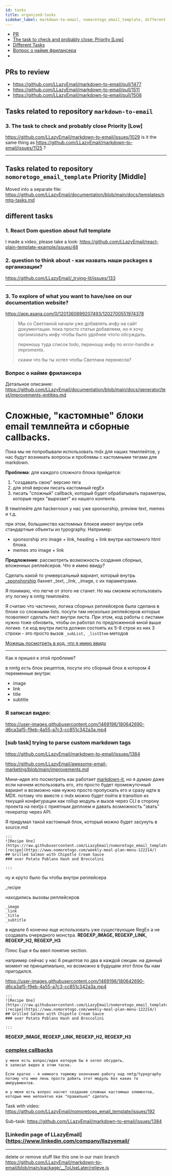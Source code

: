 ```yaml
---
id: tasks
title: organized-tasks
sidebar_label: markdown-to-email, nomoretogo_email_template, different tasks
---
```



- [PR](#prs-to-review)
- [The task to check and probably close: Priority [Low]](3-the-task-to-check-and-probably-close-priority-low)
- [Different Tasks](#different-tasks)
- [Вопрос о найме фрилансера](#вопрос-о-найме-фрилансера)
- []()




## PRs to review
- https://github.com/LLazyEmail/markdown-to-email/pull/1477
- https://github.com/LLazyEmail/markdown-to-email/pull/1511
- https://github.com/LLazyEmail/markdown-to-email/pull/1508

## Tasks related to repository `markdown-to-email`


### 3. The task to check and probably close Priority [Low]

https://github.com/LLazyEmail/markdown-to-email/issues/1029
is it the same thing as https://github.com/LLazyEmail/markdown-to-email/issues/1125 ?

---

## Tasks related to repository `nomoretogo_email_template` Priority [Middle]


Moved into a separate file: https://github.com/LLazyEmail/documentation/blob/main/docs/templates/nmtg-tasks.md



## different tasks

### 1. React Dom question about full template
I made a video, please take a look: https://github.com/LLazyEmail/react-plain-template-example/issues/48



### 2. question to think about - как назвать наши packages в организации?
https://github.com/LLazyEmail/_trying-lit/issues/133


---

### 3. To explore of what you want to have/see on our documentation website?

https://app.asana.com/0/1201360899207493/1202700551974378

> Мы со Светланой начали уже добавлять инфу на сайт документации. пока просто статьи добавляем, но я хочу организовать инфу чтобы было удобнее чтото обсуждать.
> 
> переношу туда список todo, переношу инфу по error-handle и improments.
> 
> скажи что бы ты хотел чтобы Светлана перенесла?


### Вопрос о найме фрилансера

Детальное описание: https://github.com/LLazyEmail/documentation/blob/main/docs/generator/test/improvements-entities.md



# Сложные, "кастомные" блоки email темлпейта и сборные callbacks.


Пока мы не попробывали использовать mdx для наших темлпейтов, у нас будут возникать вопросы и проблемы с кастомными тегами для markdown.

**Проблема**: для каждого сложного блока прийдется:
1. "создавать свою" версию тега 
2. для этой версии писать кастомный regEx 
3. писать "сложный" callback, который будет обрабатывать параметры, которые regex "вырезает" из нашего контента.

В темлпейте для hackernoon у нас уже sponsorship, preview text, memes и т.д.

при этом, большинство кастомных блоков имеют внутри себя стандартные объекты из typography.
Например:
- sponsorship это image + link, heading + link внутри кастомного html блока.
- memes это image + link

**Предложение**: рассмотреть возможность создания сборных, вложенных реплейсеров.
Что я имею ввиду? 

Сделать какой то универсальный вариант, который внутрь [_sponshorship](https://github.com/LLazyEmail/markdown-to-email/blob/main/src/callbacks/html/methods/sponsor.js) бахнет _text, _link, _image, с их параметрами.


Я понимаю, что легче от этого не станет. Но мы сможем использовать эту логику в nmtg темплейте.


Я считаю что частично, логика сборных реплейсеров была сделана в блоке со сложными lists.
посути там несколько реплейсеров которые позволяют сделать лист внутри листа. 
При этом, код работы с листами нужно тоже обновить, чтобы он работал по предложенной мной выше логике.
т.е код внутри листа должен состоять их 5-8 строк из них 3 строки - это просто вызов `_subList, _listItem` методов

[Можешь посмотреть в код, что я имею ввиду](https://github.com/LLazyEmail/markdown-to-email/blob/main/src/callbacks/html/methods/lists.js)

---


Как я пришел к этой проблеме?


в nmtg есть блок рецептов, посути это сборный блок в котором 4 переменные внутри:
- image
- link
- title
- subtitle


### Я записал видео: 
https://user-images.githubusercontent.com/1469198/180642690-d6ca3af5-f9eb-4a55-a7c3-cc851c342a3a.mp4






### [sub task] trying to parse custom markdown tags
https://github.com/LLazyEmail/markdown-to-email/issues/1384



https://github.com/LLazyEmail/awesome-email-marketing/blob/main/improvements.md



Мини-идея это посмотреть как работает [markdown-it](https://github.com/markdown-it/markdown-it#plugins-load), но я думаю даже если начнем использовать его,  это просто будет промежуточный вариант и возможно нам нужно просто пропускать его и сразу идти в MDX. потому что вместе с mdx можно будет пойти в transition из текущей конфигурации как rollup модуль и вызов через CLI в сторону проекта на nextjs с приятным деплоем и давать возможность "звать" генератор через API.



Я придумал такой кастомный блок, который можно будет засунуть в source.md

```
:::
![Recipe One](https://raw.githubusercontent.com/LLazyEmail/nomoretogo_email_template/main/data/images/recipe1.jpeg)
[recipe](https://www.nomoretogo.com/weekly-meal-plan-menu-122214/)
## Grilled Salmon with Chipotle Cream Sauce
### over Potato Poblano Hash and Broccolini

:::
```

ну и круто было бы чтобы внутри реплейсера

_recipe

находились вызовы реплейсеров

```
_image
_link
_title
_subtitle
```

в идеале б конечно еще использовать уже существующие RegEx а не создавать очередного монстра.
**REGEXP_IMAGE, REGEXP_LINK, REGEXP_H2, REGEXP_H3**


Плюс Еще я бы ввел понятие section.

например сейчас у нас 6 рецептов  по два в каждой секции. на данный момент не принципиально, но возможно в будущем этот блок бы нам пригодился.




https://user-images.githubusercontent.com/1469198/180642690-d6ca3af5-f9eb-4a55-a7c3-cc851c342a3a.mp4



```
:::
![Recipe One](https://raw.githubusercontent.com/LLazyEmail/nomoretogo_email_template/main/data/images/recipe1.jpeg)
[recipe](https://www.nomoretogo.com/weekly-meal-plan-menu-122214/)
## Grilled Salmon with Chipotle Cream Sauce
### over Potato Poblano Hash and Broccolini

:::
```

**REGEXP_IMAGE, REGEXP_LINK, REGEXP_H2, REGEXP_H3**



### [complex callbacks](https://app.asana.com/0/1201360899207493/1202700806644230)
```
у меня есть вопрос/идея которую бы я хотел обсудить.
я записал видео в этом таске. 

Если кратко - я немного торможу окончание работу над nmtg/typography потому что мне лень просто добить этот модуль без каких то импрувментов.

и у меня есть вопрос насчет создание сложных кастомных элементов, которые мне непонятно как "правильно" сделать
```

Task with video: https://github.com/LLazyEmail/nomoretogo_email_template/issues/192

Sub-task: https://github.com/LLazyEmail/markdown-to-email/issues/1384


### [Linkedin page of LLazyEmail](https://www.linkedin.com/company/llazyemail/

---

delete or remove stuff like this one in our main branch
https://github.com/LLazyEmail/markdown-to-email/blob/main/package/__ToUseLater/relieve.js
